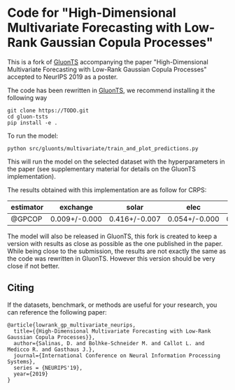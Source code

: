 # Code for "High-Dimensional Multivariate Forecasting with Low-Rank Gaussian Copula Processes"

This is a fork of [GluonTS](https://github.com/awslabs/gluon-ts/tree/master) accompanying the paper 
"High-Dimensional Multivariate Forecasting with Low-Rank Gaussian Copula Processes" accepted to NeurIPS 2019 
as a poster.

The code has been rewritten in [GluonTS](https://github.com/awslabs/gluon-ts/tree/master), 
we recommend installing it the following way 

```
git clone https://TODO.git
cd gluon-tsts
pip install -e .
```

To run the model:

```
python src/gluonts/multivariate/train_and_plot_predictions.py
```
This will run the model on the selected dataset with the hyperparameters in the paper (see supplementary material for details 
on the GluonTS implementation). 

The results obtained with this implementation are as follow for CRPS:

estimator | exchange | solar | elec | traffic | taxi | wiki
----------|----------|-------|------|---------|------|-----
@GPCOP    | 0.009+/-0.000  |  0.416+/-0.007 |  0.054+/-0.000 |  0.106+/-0.002 |  0.339+/-0.003 | 0.244+/-0.003

The model will also be released in GluonTS, this fork is created to keep a version with results as close as possible as 
the one published in the paper. While being close to the submission, the results are not exactly the same as the code 
was rewritten in GluonTS. However this version should be very close if not better.

## Citing

If the datasets, benchmark, or methods are useful for your research, you can reference the following paper:

```
@article{lowrank_gp_multivariate_neurips,
  title={{High-Dimensional Multivariate Forecasting with Low-Rank Gaussian Copula Processes}},
  author={Salinas, D. and Bolhke-Schneider M. and Callot L. and Medicco R. and Gasthaus J.},
  journal={International Conference on Neural Information Processing Systems},
  series = {NEURIPS'19},
  year={2019}
}
```
